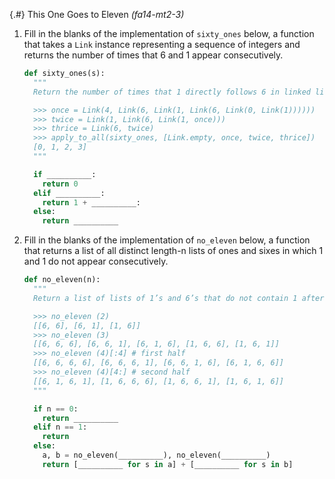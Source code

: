 
{.#} This One Goes to Eleven *(fa14-mt2-3)*

1. Fill in the blanks of the implementation of `sixty_ones` below, a function that takes a `Link` instance representing a sequence of integers and returns the number of times that 6 and 1 appear consecutively.

    ```py
    def sixty_ones(s):
      """
      Return the number of times that 1 directly follows 6 in linked list s.

      >>> once = Link(4, Link(6, Link(1, Link(6, Link(0, Link(1))))))
      >>> twice = Link(1, Link(6, Link(1, once)))
      >>> thrice = Link(6, twice)
      >>> apply_to_all(sixty_ones, [Link.empty, once, twice, thrice])
      [0, 1, 2, 3]
      """

      if __________:
        return 0
      elif __________:
        return 1 + __________:
      else:
        return __________
    ```

1. Fill in the blanks of the implementation of `no_eleven` below, a function that returns a list of all distinct length-n lists of ones and sixes in which 1 and 1 do not appear consecutively.

    ```py
    def no_eleven(n):
      """
      Return a list of lists of 1’s and 6’s that do not contain 1 after 1.

      >>> no_eleven (2)
      [[6, 6], [6, 1], [1, 6]]
      >>> no_eleven (3)
      [[6, 6, 6], [6, 6, 1], [6, 1, 6], [1, 6, 6], [1, 6, 1]]
      >>> no_eleven (4)[:4] # first half
      [[6, 6, 6, 6], [6, 6, 6, 1], [6, 6, 1, 6], [6, 1, 6, 6]]
      >>> no_eleven (4)[4:] # second half
      [[6, 1, 6, 1], [1, 6, 6, 6], [1, 6, 6, 1], [1, 6, 1, 6]]
      """

      if n == 0:
        return __________
      elif n == 1:
        return
      else:
        a, b = no_eleven(__________), no_eleven(__________)
        return [__________ for s in a] + [__________ for s in b]
    ```
